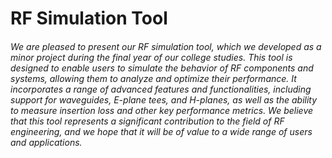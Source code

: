 # RF Simulation Tool
###### We are pleased to present our RF simulation tool, which we developed as a minor project during the final year of our college studies. This tool is designed to enable users to simulate the behavior of RF components and systems, allowing them to analyze and optimize their performance. It incorporates a range of advanced features and functionalities, including support for waveguides, E-plane tees, and H-planes, as well as the ability to measure insertion loss and other key performance metrics. We believe that this tool represents a significant contribution to the field of RF engineering, and we hope that it will be of value to a wide range of users and applications.
